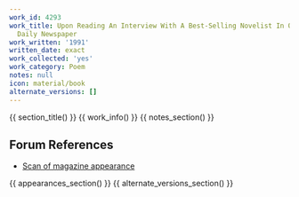 ```yaml
---
work_id: 4293
work_title: Upon Reading An Interview With A Best-Selling Novelist In Our Metropolitan
  Daily Newspaper
work_written: '1991'
written_date: exact
work_collected: 'yes'
work_category: Poem
notes: null
icon: material/book
alternate_versions: []
---
```


{{ section_title() }}
{{ work_info() }}
{{ notes_section() }}
## Forum References
- [Scan of magazine appearance](https://bukowskiforum.com/threads/art-crimes-issue-11-april-1991.7165/)

{{ appearances_section() }}
{{ alternate_versions_section() }}